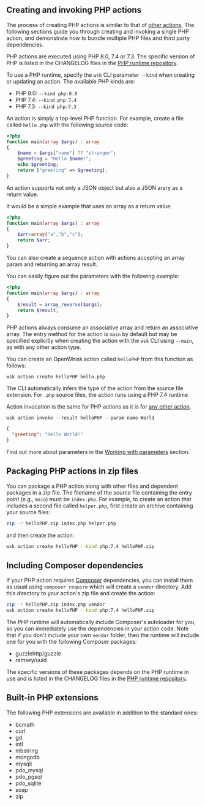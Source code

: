 <!--
#
# Licensed to the Apache Software Foundation (ASF) under one or more
# contributor license agreements.  See the NOTICE file distributed with
# this work for additional information regarding copyright ownership.
# The ASF licenses this file to You under the Apache License, Version 2.0
# (the "License"); you may not use this file except in compliance with
# the License.  You may obtain a copy of the License at
#
#     http://www.apache.org/licenses/LICENSE-2.0
#
# Unless required by applicable law or agreed to in writing, software
# distributed under the License is distributed on an "AS IS" BASIS,
# WITHOUT WARRANTIES OR CONDITIONS OF ANY KIND, either express or implied.
# See the License for the specific language governing permissions and
# limitations under the License.
#
-->

## Creating and invoking PHP actions

The process of creating PHP actions is similar to that of [other actions](actions.html#the-basics).
The following sections guide you through creating and invoking a single PHP action,
and demonstrate how to bundle multiple PHP files and third party dependencies.

PHP actions are executed using PHP 8.0, 7.4 or 7.3. The specific
version of PHP is listed in the CHANGELOG files in the [PHP runtime repository](https://github.com/apache/openwhisk-runtime-php).

To use a PHP runtime, specify the `wsk` CLI parameter `--kind` when creating or
updating an action. The available PHP kinds are:

* PHP 8.0: `--kind php:8.0`
* PHP 7.4: `--kind php:7.4`
* PHP 7.3: `--kind php:7.3`

An action is simply a top-level PHP function. For example, create a file called `hello.php`
with the following source code:

```php
<?php
function main(array $args) : array
{
    $name = $args["name"] ?? "stranger";
    $greeting = "Hello $name!";
    echo $greeting;
    return ["greeting" => $greeting];
}
```

An action supports not only a JSON object but also a JSON arary as a return value.

It would be a simple example that uses an array as a return value:

```php
<?php
function main(array $args) : array
{
    $arr=array("a","b","c");
    return $arr;
}
```

You can also create a sequence action with actions accepting an array param and returning an array result.

You can easily figure out the parameters with the following example:

```php
<?php
function main(array $args) : array
{
    $result = array_reverse($args);
    return $result;
}
```

PHP actions always consume an associative array and return an associative array.
The entry method for the action is `main` by default but may be specified explicitly when creating
the action with the `wsk` CLI using `--main`, as with any other action type.

You can create an OpenWhisk action called `helloPHP` from this function as follows:

```
wsk action create helloPHP hello.php
```

The CLI automatically infers the type of the action from the source file extension.
For `.php` source files, the action runs using a PHP 7.4 runtime.

Action invocation is the same for PHP actions as it is for [any other action](actions.html#the-basics).

```
wsk action invoke --result helloPHP --param name World
```

```json
{
  "greeting": "Hello World!"
}
```

Find out more about parameters in the [Working with parameters](./parameters.html) section.

## Packaging PHP actions in zip files

You can package a PHP action along with other files and dependent packages in a zip file.
The filename of the source file containing the entry point (e.g., `main`) must be `index.php`.
For example, to create an action that includes a second file called `helper.php`,
first create an archive containing your source files:

```bash
zip -r helloPHP.zip index.php helper.php
```

and then create the action:

```bash
wsk action create helloPHP --kind php:7.4 helloPHP.zip
```

## Including Composer dependencies

If your PHP action requires [Composer](https://getcomposer.org) dependencies,
you can install them as usual using `composer require` which will create a `vendor` directory.
Add this directory to your action's zip file and create the action:

```bash
zip -r helloPHP.zip index.php vendor
wsk action create helloPHP --kind php:7.4 helloPHP.zip
```

The PHP runtime will automatically include Composer's autoloader for you, so you can immediately
use the dependencies in your action code. Note that if you don't include your own `vendor` folder,
then the runtime will include one for you with the following Composer packages:

- guzzlehttp/guzzle
- ramsey/uuid

The specific versions of these packages depends on the PHP runtime in use and is listed in the
CHANGELOG files in the [PHP runtime repository](https://github.com/apache/openwhisk-runtime-php).


## Built-in PHP extensions

The following PHP extensions are available in addition to the standard ones:

- bcmath
- curl
- gd
- intl
- mbstring
- mongodb
- mysqli
- pdo_mysql
- pdo_pgsql
- pdo_sqlite
- soap
- zip
